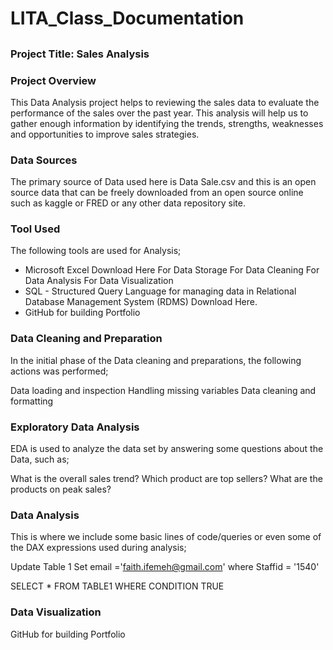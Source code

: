 # LITA_Class_Documentation
## 
### Project Title: Sales Analysis
### Project Overview 
This Data Analysis project helps to reviewing the sales data to evaluate the performance of the sales over the past year. This analysis will help us to gather enough information by identifying the trends, strengths, weaknesses and opportunities to improve sales strategies.
### Data Sources 
The primary source of Data used here is Data Sale.csv and this is an open source data that can be freely downloaded from an open source online such as kaggle or FRED or any other data repository site.
### Tool Used
The following tools are used for Analysis;

- Microsoft Excel Download Here
For Data Storage
For Data Cleaning
For Data Analysis
For Data Visualization
- SQL - Structured Query Language for managing data in Relational Database Management System (RDMS) Download Here.
- GitHub for building Portfolio
### Data Cleaning and Preparation
In the initial phase of the Data cleaning and preparations, the following actions was performed;

Data loading and inspection
Handling missing variables
Data cleaning and formatting
### Exploratory Data Analysis 
EDA is used to analyze the data set by answering some questions about the Data, such as;

What is the overall sales trend?
Which product are top sellers?
What are the products on peak sales?
### Data Analysis 
This is where we include some basic lines of code/queries or even some of the DAX expressions used during analysis;

Update Table 1
Set email ='faith.ifemeh@gmail.com' 
where Staffid = '1540'

SELECT * FROM TABLE1
WHERE CONDITION TRUE

### Data Visualization 
 

GitHub for building Portfolio
